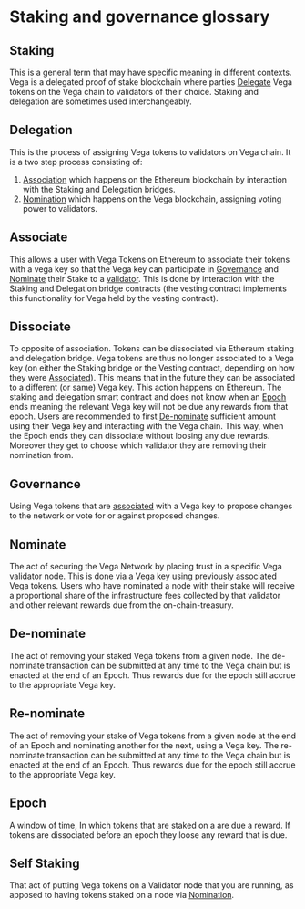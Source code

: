 # Staking and governance glossary

## Staking

This is a general term that may have specific meaning in different contexts. Vega is a delegated proof of stake blockchain where parties [Delegate](#delegation) Vega tokens on the Vega chain to validators of their choice. Staking and delegation are sometimes used interchangeably.

## Delegation

This is the process of assigning Vega tokens to validators on Vega chain. It is a two step process consisting of:

1. [Association](#associate) which happens on the Ethereum blockchain by interaction with the Staking and Delegation bridges.
1. [Nomination](#nominate) which happens on the Vega blockchain, assigning voting power to validators.

## Associate

This allows a user with Vega Tokens on Ethereum to associate their tokens with a vega key so that the Vega key can participate in [Governance](#governance) and [Nominate](#nominate) their Stake to a [validator](distributed-ledger-glossary.md#validators).
This is done by interaction with the Staking and Delegation bridge contracts (the vesting contract implements this functionality for Vega held by the vesting contract).

## Dissociate

To opposite of association. Tokens can be dissociated via Ethereum staking and delegation bridge.
Vega tokens are thus no longer associated to a Vega key (on either the Staking bridge or the Vesting contract, depending on how they were [Associated](#associate)). This means that in the future they can be associated to a different (or same) Vega key.
This action happens on Ethereum. The staking and delegation smart contract and does not know when an [Epoch](#epoch) ends meaning the relevant Vega key will not be due any rewards from that epoch.
Users are recommended to first [De-nominate](#de-nominate) sufficient amount using their Vega key and interacting with the Vega chain. This way, when the Epoch ends they can dissociate without loosing any due rewards. Moreover they get to choose which validator they are removing their nomination from.

## Governance

Using Vega tokens that are [associated](#associate) with a Vega key to propose changes to the network or vote for or against proposed changes.

## Nominate

The act of securing the Vega Network by placing trust in a specific Vega validator node. This is done via a Vega key using previously [associated](#associate) Vega tokens. Users who have nominated a node with their stake will receive a proportional share of the infrastructure fees collected by that validator and other relevant rewards due from the on-chain-treasury.

## De-nominate

The act of removing your staked Vega tokens from a given node. The de-nominate transaction can be submitted at any time to the Vega chain but is enacted at the end of an Epoch. Thus rewards due for the epoch still accrue to the appropriate Vega key.

## Re-nominate

The act of removing your stake of Vega tokens from a given node at the end of an Epoch and nominating another for the next, using a Vega key. The re-nominate transaction can be submitted at any time to the Vega chain but is enacted at the end of an Epoch. Thus rewards due for the epoch still accrue to the appropriate Vega key.

## Epoch

A window of time, In which tokens that are staked on a are due a reward. If tokens are dissociated before an epoch they loose any reward that is due.

## Self Staking

That act of putting Vega tokens on a Validator node that you are running, as apposed to having tokens staked on a node via [Nomination](#nominate).

